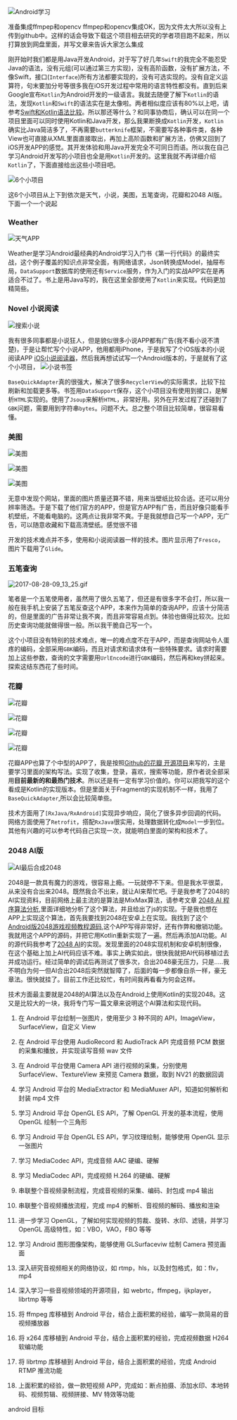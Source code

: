 ![Android学习](http://upload-images.jianshu.io/upload_images/1281203-f287f2af84a447ef.jpg?imageMogr2/auto-orient/strip%7CimageView2/2/w/1240)

准备集成ffmpep和opencv
ffmpep和opencv集成OK，因为文件太大所以没有上传到github中。这样的话会导致下载这个项目相去研究的学者项目跑不起来，所以打算放到网盘里面，并写文章来告诉大家怎么集成

刚开始时我们都是用Java开发Android，对于写了好几年`Swift`的我完全不能忍受Java的语法，没有元组(可以通过第三方实现)，没有高阶函数，没有扩展方法，不像Swift，接口(`Interface`)所有方法都要实现的，没有可选实现的。没有自定义运算符，句末要加分号等很多我在iOS开发过程中常用的语言特性都没有。直到后来Google宣布`Kotlin`为Android开发的一级语言。我就去随便了解下`Kotlin`的语法，发现`Kotlin`和`Swift`的语法实在是太像啦。两者相似度应该有80%以上吧，请参考[Swift和Kotlin语法比较](https://www.oschina.net/news/85013/swift-is-like-kotlin)。所以那还等什么？和同事协商后，确认可以在同一个项目里面可以同时使用Kotlin和Java开发，那么我果断换成`Kotlin`开发，`Kotlin`确实比Java简洁多了，不再需要`butterknife`框架，不需要写各种事件类，各种View也可直接从XML里面直接取出，再加上高阶函数和扩展方法，仿佛又回到了iOS开发APP的感觉。其开发体验和用Java开发完全不可同日而语。所以我在自己学习Android开发写的小项目也全是用`Kotlin`开发的。这里我就不再详细介绍`Kotlin`了，下面直接给出这些小项目吧。

![6个小项目](http://upload-images.jianshu.io/upload_images/1281203-63ebd9f6b502510d.jpg?imageMogr2/auto-orient/strip%7CimageView2/2/w/1240)

这6个小项目从上下到依次是天气，小说，美图，五笔查询，花瓣和2048 AI版。
下面一个一个说起

### Weather


![天气APP](http://upload-images.jianshu.io/upload_images/1281203-6700d20278f37ccb.gif?imageMogr2/auto-orient/strip)


Weather是学习Android最经典的Android学习入门书《第一行代码》的最终实战，这个例子覆盖的知识点非常全面，有网络请求，Json转换成Model，抽屉布局，`DataSupport`数据库的使用还有`Service`服务，作为入门的实战APP实在是再适合不过了。书上是用Java写的，我在这里全部使用了`Kotlin`来实现。代码更加精简些。

### Novel 小说阅读



![搜索小说](http://upload-images.jianshu.io/upload_images/1281203-2ed6747ddf6ad36e.gif?imageMogr2/auto-orient/strip)



我有很多同事都是小说狂人，但是貌似很多小说APP都有广告(我不看小说不清楚)，于是让帮忙写个小说APP，他用都用iPhone，于是我写了个iOS版本的小说阅读APP [iOS小说阅读器](https://github.com/DuckDeck/novel)，然后我再想试试写一个Android版本的，于是就有了这个小项目，
![小说书签](http://upload-images.jianshu.io/upload_images/1281203-8e32a2053dcaf50c.gif?imageMogr2/auto-orient/strip)


`BaseQuickAdapter`真的很强大，解决了很多`RecyclerView`的实际需求，比较下拉刷新和加载更多等。书签用`DataSupport`保存，这个小项目没有使用到接口，是解析`HTML`实现的。使用了`Jsoup`来解析`HTML`，非常好用。另外在开发过程了还碰到了`GBK`问题，需要用到字符串`bytes`。问题不大。总之整个项目比较简单，很容易看懂。

### 美图

![美图](http://upload-images.jianshu.io/upload_images/1281203-c36a3a930184a3e4.gif?imageMogr2/auto-orient/strip)


![美图](http://upload-images.jianshu.io/upload_images/1281203-dd62ceeee2cbf379.gif?imageMogr2/auto-orient/strip)


![美图](http://upload-images.jianshu.io/upload_images/1281203-e7e27992eb42be93.gif?imageMogr2/auto-orient/strip)



无意中发现个网站，里面的图片质量还算不错，用来当壁纸比较合适。还可以用分辨率筛选。于是下载了他们官方的APP，但是官方APP有广告，而且好像只能看手机壁纸，不能看电脑的。这两点让我非常不爽。于是我就想自己写一个APP，无广告，可以随意收藏和下载高清壁纸。感觉很不错

开发的技术难点并不多，使用和小说阅读器一样的技术。图片显示用了`Fresco`，图片下载用了`Glide`。


### 五笔查询



![2017-08-28-09_13_25.gif](http://upload-images.jianshu.io/upload_images/1281203-b8d6be6cf4ddafae.gif?imageMogr2/auto-orient/strip)

笔者是一个五笔使用者，虽然用了很久五笔了，但还是有很多字不会打，所以我一般在我手机上安装了五笔反查这个APP，本来作为简单的查询APP，应该十分简洁的，但是里面的广告非常让我不爽，而且非常容易点到。体验也做得比较次。比如历史查询功能就做得很一般。所以我干脆自己写一个。

这个小项目没有特别的技术难点，唯一的难点度不在于APP，而是查询网站令人蛋疼的编码，全部采用`GBK`编码，而且对请求和请求体有一些特殊要求。请求时需要加上这些参数，查询的文字需要用`UrlEncode`进行`GBK`编码，然后再和key拼起来。探索这结东西花了些时间。

### 花瓣



![花瓣](http://upload-images.jianshu.io/upload_images/1281203-fb584fa0da520ec4.gif?imageMogr2/auto-orient/strip)



![花瓣](http://upload-images.jianshu.io/upload_images/1281203-1b7e37312ac8a70b.gif?imageMogr2/auto-orient/strip)




![花瓣](http://upload-images.jianshu.io/upload_images/1281203-f430ea302a8643dc.gif?imageMogr2/auto-orient/strip)



![花瓣](http://upload-images.jianshu.io/upload_images/1281203-60b70ae21a34631b.gif?imageMogr2/auto-orient/strip)


花瓣APP也算了个中型的APP了，我是按照[Github的花瓣 开源项目](https://github.com/LiCola/huabanDemo)来写的，主是要学习里面的架构写法。实现了收集，登录，喜欢，搜索等功能，原作者说全部采用**目前最新的和最热门技术**。所以还是有一定有学习价值的。你可以把我写的这个看成是Kotlin的实现版本。但是里面关于Fragment的实现机制不一样，我用了`BaseQuickAdapter`,所以会比较简单些。

技术方面用了`[RxJava/RxAndroid]`实现异步响应，简化了很多异步回调的代码。网络方面使用了`Retrofit`，搭配`RxJava`很实用，处理数据转化成`Model`一步到位。其他有兴趣的可以参考代码自己实现一次，就能明白里面的架构和技术了。


### 2048 AI版



![AI最后合成2048](http://upload-images.jianshu.io/upload_images/1281203-15f4e1876e2052e6.gif?imageMogr2/auto-orient/strip)


2048是一款具有魔力的游戏，很容易上瘾。一玩就停不下来。但是我水平很菜，从来没有合出来2048。既然我合不出来，就让AI来帮忙吧。于是我参考了2048的AI实现资料，目前网络上最主流的是算法是MixMax算法，请参考文章 [2048 AI 程序算法分析](http://blog.jobbole.com/64597/),里面详细地分析了这个算法，并且给出了js的实现。于是我也想在APP上实现这个算法，首先我要找到2048在安卓上在实现。我找到了这个[Android版2048游戏视频教程源码](https://github.com/plter/Android2048GameLesson),这个APP写得非常好，还有作弊和撤销功能。我就用这个APP的源码，并把它用Kotlin重新实现了一遍。然后再添加AI功能。AI的源代码我参考了[2048 AI](https://github.com/ovolve/2048-AI)的实现。发现里面的2048实现机制和安卓机制很像，在这个基础上加上AI代码应该不难。事实上确实如此，很快我就把AI代码移植过去并成功运行。经过简单的调试后再测试了很多次，合出2048豪无压力，只是.....我不明白为何一但AI合出2048后突然就智障了，后面的每一步都像自杀一样，豪无章法。很快就挂了。目前工作还比较忙，有时间我再看看为何会这样。

技术方面最主要就是2048的AI算法以及在Android上使用Kotlin的实现2048。这又是比较大的一块，我将专门写一篇文章来说明这个AI算法和实现代码。


1. 在 Android 平台绘制一张图片，使用至少 3 种不同的 API，ImageView，SurfaceView，自定义 View

2. 在 Android 平台使用 AudioRecord 和 AudioTrack API 完成音频 PCM 数据的采集和播放，并实现读写音频 wav 文件

3. 在 Android 平台使用 Camera API 进行视频的采集，分别使用 SurfaceView、TextureView 来预览 Camera 数据，取到 NV21 的数据回调

4. 学习 Android 平台的 MediaExtractor 和 MediaMuxer API，知道如何解析和封装 mp4 文件

5. 学习 Android 平台 OpenGL ES API，了解 OpenGL 开发的基本流程，使用 OpenGL 绘制一个三角形

6. 学习 Android 平台 OpenGL ES API，学习纹理绘制，能够使用 OpenGL 显示一张图片

7. 学习 MediaCodec API，完成音频 AAC 硬编、硬解

8. 学习 MediaCodec API，完成视频 H.264 的硬编、硬解

9. 串联整个音视频录制流程，完成音视频的采集、编码、封包成 mp4 输出

10. 串联整个音视频播放流程，完成 mp4 的解析、音视频的解码、播放和渲染

11. 进一步学习 OpenGL，了解如何实现视频的剪裁、旋转、水印、滤镜，并学习 OpenGL 高级特性，如：VBO，VAO，FBO 等等

12. 学习 Android 图形图像架构，能够使用 GLSurfaceviw 绘制 Camera 预览画面

13. 深入研究音视频相关的网络协议，如 rtmp，hls，以及封包格式，如：flv，mp4

14. 深入学习一些音视频领域的开源项目，如 webrtc，ffmpeg，ijkplayer，librtmp 等等

15. 将 ffmpeg 库移植到 Android 平台，结合上面积累的经验，编写一款简易的音视频播放器

16. 将 x264 库移植到 Android 平台，结合上面积累的经验，完成视频数据 H264 软编功能

17. 将 librtmp 库移植到 Android 平台，结合上面积累的经验，完成 Android RTMP 推流功能

18. 上面积累的经验，做一款短视频 APP，完成如：断点拍摄、添加水印、本地转码、视频剪辑、视频拼接、MV 特效等功能

android 目标
